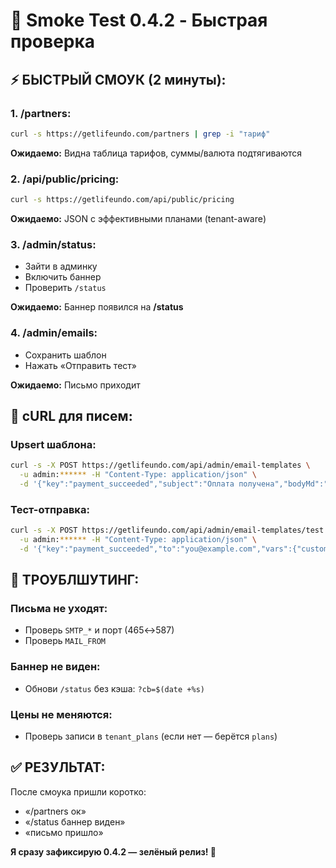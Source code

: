 # 🧪 Smoke Test 0.4.2 - Быстрая проверка

## **⚡ БЫСТРЫЙ СМОУК (2 минуты):**

### **1. /partners:**
```bash
curl -s https://getlifeundo.com/partners | grep -i "тариф"
```
**Ожидаемо:** Видна таблица тарифов, суммы/валюта подтягиваются

### **2. /api/public/pricing:**
```bash
curl -s https://getlifeundo.com/api/public/pricing
```
**Ожидаемо:** JSON с эффективными планами (tenant-aware)

### **3. /admin/status:**
- Зайти в админку
- Включить баннер
- Проверить `/status`

**Ожидаемо:** Баннер появился на **/status**

### **4. /admin/emails:**
- Сохранить шаблон
- Нажать «Отправить тест»

**Ожидаемо:** Письмо приходит

## **🔧 cURL для писем:**

### **Upsert шаблона:**
```bash
curl -s -X POST https://getlifeundo.com/api/admin/email-templates \
  -u admin:****** -H "Content-Type: application/json" \
  -d '{"key":"payment_succeeded","subject":"Оплата получена","bodyMd":"**Спасибо, {{customer}}!** Платёж принят."}'
```

### **Тест-отправка:**
```bash
curl -s -X POST https://getlifeundo.com/api/admin/email-templates/test \
  -u admin:****** -H "Content-Type: application/json" \
  -d '{"key":"payment_succeeded","to":"you@example.com","vars":{"customer":"Иван"}}'
```

## **🚨 ТРОУБЛШУТИНГ:**

### **Письма не уходят:**
- Проверь `SMTP_*` и порт (465↔587)
- Проверь `MAIL_FROM`

### **Баннер не виден:**
- Обнови `/status` без кэша: `?cb=$(date +%s)`

### **Цены не меняются:**
- Проверь записи в `tenant_plans` (если нет — берётся `plans`)

## **✅ РЕЗУЛЬТАТ:**

После смоука пришли коротко:
- «/partners ок»
- «/status баннер виден»  
- «письмо пришло»

**Я сразу зафиксирую 0.4.2 — зелёный релиз! 🚀**


